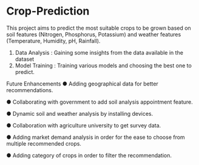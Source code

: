 # Crop-Prediction

This project aims to predict the most suitable crops to be grown based on soil features (Nitrogen, Phosphorus, Potassium) and weather features
(Temperature, Humidity, pH, Rainfall).

1. Data Analysis : Gaining some insights from the data available in the dataset
2. Model Training : Training various models and choosing the best one to predict.

Future Enhancements
● Adding geographical data for better recommendations.

● Collaborating with government to add soil analysis appointment feature.

● Dynamic soil and weather analysis by installing devices.

● Collaboration with agriculture university to get survey data.

● Adding market demand analysis in order for the ease to choose from multiple recommended crops.

● Adding category of crops in order to filter the recommendation.
